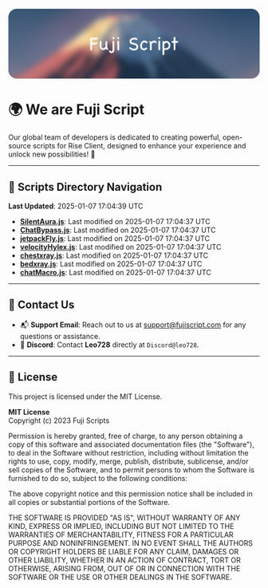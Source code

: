 ![Banner](.github/b.webp)

# 🌍 **We are Fuji Script**

Our global team of developers is dedicated to creating powerful, open-source scripts for Rise Client, designed to enhance your experience and unlock new possibilities! 🌟

---
<!-- SCRIPTS_NAVIGATION_START -->
## 📂 **Scripts Directory Navigation**

**Last Updated**: 2025-01-07 17:04:39 UTC

- **[SilentAura.js](scripts/SilentAura.js)**: Last modified on 2025-01-07 17:04:37 UTC
- **[ChatBypass.js](scripts/ChatBypass.js)**: Last modified on 2025-01-07 17:04:37 UTC
- **[jetpackFly.js](scripts/jetpackFly.js)**: Last modified on 2025-01-07 17:04:37 UTC
- **[velocityHylex.js](scripts/velocityHylex.js)**: Last modified on 2025-01-07 17:04:37 UTC
- **[chestxray.js](scripts/chestxray.js)**: Last modified on 2025-01-07 17:04:37 UTC
- **[bedxray.js](scripts/bedxray.js)**: Last modified on 2025-01-07 17:04:37 UTC
- **[chatMacro.js](scripts/chatMacro.js)**: Last modified on 2025-01-07 17:04:37 UTC

<!-- SCRIPTS_NAVIGATION_END -->

---

## 💬 **Contact Us**  
- 📬 **Support Email**: Reach out to us at [support@fujiscript.com](mailto:support@fujiscript.com) for any questions or assistance.  
- 💬 **Discord**: Contact **Leo728** directly at `Discord@leo728`.

---

## 📜 **License**

This project is licensed under the MIT License.  

**MIT License**  
Copyright (c) 2023 Fuji Scripts  

Permission is hereby granted, free of charge, to any person obtaining a copy of this software and associated documentation files (the "Software"), to deal in the Software without restriction, including without limitation the rights to use, copy, modify, merge, publish, distribute, sublicense, and/or sell copies of the Software, and to permit persons to whom the Software is furnished to do so, subject to the following conditions:  

The above copyright notice and this permission notice shall be included in all copies or substantial portions of the Software.  

THE SOFTWARE IS PROVIDED "AS IS", WITHOUT WARRANTY OF ANY KIND, EXPRESS OR IMPLIED, INCLUDING BUT NOT LIMITED TO THE WARRANTIES OF MERCHANTABILITY, FITNESS FOR A PARTICULAR PURPOSE AND NONINFRINGEMENT. IN NO EVENT SHALL THE AUTHORS OR COPYRIGHT HOLDERS BE LIABLE FOR ANY CLAIM, DAMAGES OR OTHER LIABILITY, WHETHER IN AN ACTION OF CONTRACT, TORT OR OTHERWISE, ARISING FROM, OUT OF OR IN CONNECTION WITH THE SOFTWARE OR THE USE OR OTHER DEALINGS IN THE SOFTWARE.  
